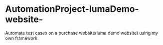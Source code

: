 # AutomationProject-lumaDemo-website-
Automate test cases on a purchase website(luma demo website) using my own framework 
